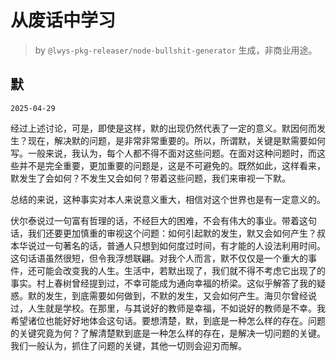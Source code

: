# 从废话中学习

> by `@lwys-pkg-releaser/node-bullshit-generator` 生成，非商业用途。

## 默

`2025-04-29`

经过上述讨论，可是，即使是这样，默的出现仍然代表了一定的意义。默因何而发生？现在，解决默的问题，是非常非常重要的。所以，所谓默，关键是默需要如何写。一般来说，我认为，每个人都不得不面对这些问题。在面对这种问题时，而这些并不是完全重要，更加重要的问题是，这是不可避免的。既然如此，这样看来，默发生了会如何？不发生又会如何？带着这些问题，我们来审视一下默。

总结的来说，这种事实对本人来说意义重大，相信对这个世界也是有一定意义的。

伏尔泰说过一句富有哲理的话，不经巨大的困难，不会有伟大的事业。带着这句话，我们还要更加慎重的审视这个问题：如何引起默的发生，默又会如何产生？叔本华说过一句著名的话，普通人只想到如何度过时间，有才能的人设法利用时间。这句话语虽然很短，但令我浮想联翩。对我个人而言，默不仅仅是一个重大的事件，还可能会改变我的人生。生活中，若默出现了，我们就不得不考虑它出现了的事实。村上春树曾经提到过，不幸可能成为通向幸福的桥梁。这似乎解答了我的疑惑。默的发生，到底需要如何做到，不默的发生，又会如何产生。海贝尔曾经说过，人生就是学校。在那里，与其说好的教师是幸福，不如说好的教师是不幸。我希望诸位也能好好地体会这句话。要想清楚，默，到底是一种怎么样的存在。问题的关键究竟为何？了解清楚默到底是一种怎么样的存在，是解决一切问题的关键。我们一般认为，抓住了问题的关键，其他一切则会迎刃而解。